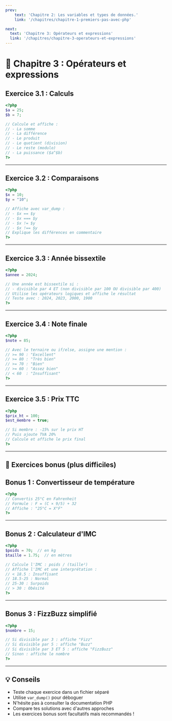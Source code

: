 ```yaml
---
prev: 
    text: 'Chapitre 2: Les variables et types de données.'
    link: '/chapitres/chapitre-1-premiers-pas-avec-php'

next:
  text: 'Chapitre 3: Opérateurs et expressions'
  link: '/chapitres/chapitre-3-operateurs-et-expressions'
---
```


# 📝 Chapitre 3 : Opérateurs et expressions

## Exercice 3.1 : Calculs
```php
<?php
$a = 25;
$b = 7;

// Calcule et affiche :
// - La somme
// - La différence
// - Le produit
// - Le quotient (division)
// - Le reste (modulo)
// - La puissance ($a^$b)
?>
```

---

## Exercice 3.2 : Comparaisons
```php
<?php
$x = 10;
$y = "10";

// Affiche avec var_dump :
// - $x == $y
// - $x === $y
// - $x != $y
// - $x !== $y
// Explique les différences en commentaire
?>
```

---

## Exercice 3.3 : Année bissextile
```php
<?php
$annee = 2024;

// Une année est bissextile si :
// - divisible par 4 ET (non divisible par 100 OU divisible par 400)
// Utilise les opérateurs logiques et affiche le résultat
// Teste avec : 2024, 2023, 2000, 1900
?>
```

---

## Exercice 3.4 : Note finale
```php
<?php
$note = 85;

// Avec le ternaire ou if/else, assigne une mention :
// >= 90 : "Excellent"
// >= 80 : "Très bien"
// >= 70 : "Bien"
// >= 60 : "Assez bien"
// < 60  : "Insuffisant"
?>
```

---

## Exercice 3.5 : Prix TTC
```php
<?php
$prix_ht = 100;
$est_membre = true;

// Si membre : -15% sur le prix HT
// Puis ajoute TVA 20%
// Calcule et affiche le prix final
?>
```

---

## 🎯 Exercices bonus (plus difficiles)

## Bonus 1 : Convertisseur de température
```php
<?php
// Convertis 25°C en Fahrenheit
// Formule : F = (C × 9/5) + 32
// Affiche : "25°C = X°F"
?>
```

---

## Bonus 2 : Calculateur d'IMC
```php
<?php
$poids = 70;  // en kg
$taille = 1.75;  // en mètres

// Calcule l'IMC : poids / (taille²)
// Affiche l'IMC et une interprétation :
// < 18.5 : Insuffisant
// 18.5-25 : Normal
// 25-30 : Surpoids
// > 30 : Obésité
?>
```

---

## Bonus 3 : FizzBuzz simplifié
```php
<?php
$nombre = 15;

// Si divisible par 3 : affiche "Fizz"
// Si divisible par 5 : affiche "Buzz"
// Si divisible par 3 ET 5 : affiche "FizzBuzz"
// Sinon : affiche le nombre
?>
```

---

## 💡 Conseils

- Teste chaque exercice dans un fichier séparé
- Utilise `var_dump()` pour déboguer
- N'hésite pas à consulter la documentation PHP
- Compare tes solutions avec d'autres approches
- Les exercices bonus sont facultatifs mais recommandés !